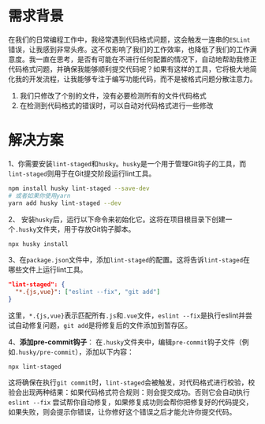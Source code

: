 # 需求背景

在我们的日常编程工作中，我经常遇到代码格式问题，这会触发一连串的`ESLint`错误，让我感到非常头疼。这不仅影响了我们的工作效率，也降低了我们的工作满意度。我一直在思考，是否有可能在不进行任何配置的情况下，自动地帮助我修正代码格式问题，并确保我能够顺利提交代码呢？如果有这样的工具，它将极大地简化我的开发流程，让我能够专注于编写功能代码，而不是被格式问题分散注意力。

1. 我们只修改了个别的文件，没有必要检测所有的文件代码格式
2. 在检测到代码格式的错误时，可以自动对代码格式进行一些修改

# 解决方案

1、你需要安装`lint-staged`和`husky`。`husky`是一个用于管理Git钩子的工具，而`lint-staged`则用于在Git提交阶段运行lint工具。

```bash
npm install husky lint-staged --save-dev
# 或者如果你使用yarn
yarn add husky lint-staged --dev
```

2、 安装`husky`后，运行以下命令来初始化它。这将在项目根目录下创建一个`.husky`文件夹，用于存放Git钩子脚本。

```bash
npx husky install
```

3、在`package.json`文件中，添加`lint-staged`的配置。这将告诉`lint-staged`在哪些文件上运行lint工具。

```json
"lint-staged": {
  "*.{js,vue}": ["eslint --fix", "git add"]
}
```

这里，`*.{js,vue}`表示匹配所有`.js`和`.vue`文件，`eslint --fix`是执行eslint并尝试自动修复问题，`git add`是将修复后的文件添加到暂存区。

4、**添加pre-commit钩子**： 在`.husky`文件夹中，编辑`pre-commit`钩子文件（例如`.husky/pre-commit`），添加以下内容：

```
npx lint-staged
```

这将确保在执行`git commit`时，`lint-staged`会被触发，对代码格式进行校验，校验会出现两种结果：如果代码格式符合规则：则会提交成功。否则它会自动执行 `eslint --fix` 尝试帮你自动修复，如果修复成功则会帮你把修复好的代码提交，如果失败，则会提示你错误，让你修好这个错误之后才能允许你提交代码。